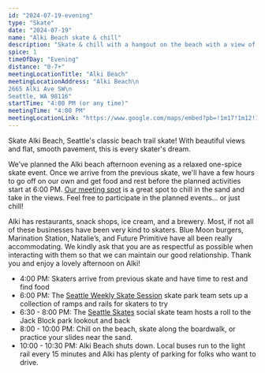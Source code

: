 ```yaml
---
id: "2024-07-19-evening"
type: "Skate"
date: "2024-07-19"
name: "Alki Beach skate & chill"
description: "Skate & chill with a hangout on the beach with a view of Seattle at night"
spice: 1
timeOfDay: "Evening"
distance: "0-7+"
meetingLocationTitle: "Alki Beach"
meetingLocationAddress: "Alki Beach\n
2665 Alki Ave SW\n
Seattle, WA 98116"
startTime: "4:00 PM (or any time)"
meetingTime: "4:00 PM"
meetingLocationLink: "https://www.google.com/maps/embed?pb=!1m17!1m12!1m3!1d2691.190274338977!2d-122.40118299999999!3d47.583541!2m3!1f0!2f0!3f0!3m2!1i1024!2i768!4f13.1!3m2!1m1!2zNDfCsDM1JzAwLjgiTiAxMjLCsDI0JzA0LjMiVw!5e0!3m2!1sen!2sus!4v1720724163919!5m2!1sen!2sus"
---
```


Skate Alki Beach, Seattle's classic beach trail skate! With beautiful views and flat, smooth pavement, this is every skater's dream.

We’ve planned the Alki beach afternoon evening as a relaxed one-spice skate event. Once we arrive from the previous skate, we'll have a few hours to go off on our own and get food and rest before the planned activities start at 6:00 PM. [Our meeting spot](https://maps.app.goo.gl/Fx293QkXAx9eBgKD6) is a great spot to chill in the sand and take in the views. Feel free to participate in the planned events... or just chill!

Alki has restaurants, snack shops, ice cream, and a brewery. Most, if not all of these businesses have been very kind to skaters. Blue Moon burgers, Marination Station, Natalie’s, and Future Primitive have all been really accommodating. We kindly ask that you are as respectful as possible when interacting with them so that we can maintain our good relationship. Thank you and enjoy a lovely afternoon on Alki!

- 4:00 PM: Skaters arrive from previous skate and have time to rest and find food
- 6:00 PM: The [Seattle Weekly Skate Session](https://www.instagram.com/seattleweeklyskatesession) skate park team sets up a collection of ramps and rails for skaters to try
- 6:30 - 8:00 PM: The [Seattle Skates](https://www.instagram.com/seattle_skates/) social skate team hosts a roll to the Jack Block park lookout and back
- 8:00 - 10:00 PM: Chill on the beach, skate along the boardwalk, or practice your slides near the sand.
- 10:00 - 10:30 PM: Alki Beach shuts down. Local buses run to the light rail every 15 minutes and Alki has plenty of parking for folks who want to drive.

